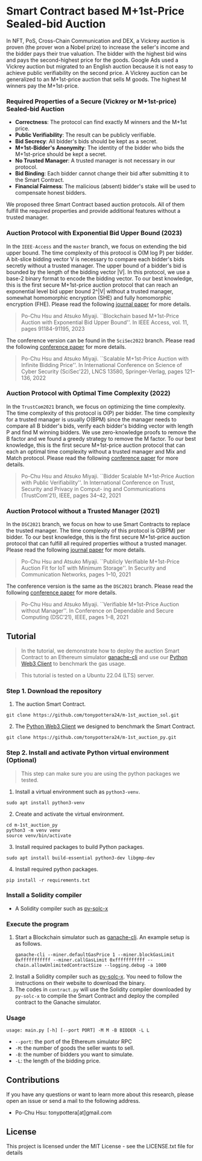 # Smart Contract based M+1st-Price Sealed-bid Auction

In NFT, PoS, Cross-Chain Communication and DEX, a Vickrey auction is proven (the prover won a Nobel prize) to increase the seller's income and the bidder pays their true valuation. The bidder with the highest bid wins and pays the second-highest price for the goods.
Google Ads used a Vickrey auction but migrated to an English auction because it is not easy to achieve public verifiability on the second price.
A Vickrey auction can be generalized to an M+1st-price auction that sells M goods. The highest M winners pay the M+1st-price.

### Required Properties of a Secure (Vickrey or M+1st-price) Sealed-bid Auction

* **Correctness**: The protocol can find exactly M winners and the M+1st price.
* **Public Verifiability**: The result can be publicly verifiable.
* **Bid Secrecy**: All bidder's bids should be kept as a secret.
* **M+1st-Bidder's Anonymity**: The identity of the bidder who bids the M+1st-price should be kept a secret.
* **No Trusted Manager**: A trusted manager is not necessary in our protocol.
* **Bid Binding**: Each bidder cannot change their bid after submitting it to the Smart Contract.
* **Financial Fairness**: The malicious (absent) bidder's stake will be used to compensate honest bidders.

We proposed three Smart Contract based auction protocols. All of them fulfill the required properties and provide additional features without a trusted manager.

### Auction Protocol with Exponential Bid Upper Bound (2023)

In the `IEEE-Access` and the `master` branch, we focus on extending the bid upper bound. The time complexity of this protocol is O(M log P) per bidder.
A bit-slice bidding vector V is necessary to compare each bidder's bids secretly without a trusted manager. The upper bound of a bidder's bid is bounded by the length of the bidding vector |V|. In this protocol, we use a base-2 binary format to encode the bidding vector. To our best knowledge, this is the first secure M+1st-price auction protocol that can reach an exponential level bid upper bound 2^|V| without a trusted manager, somewhat homomorphic encryption (SHE) and fully homomorphic encryption (FHE). Please read the following [journal paper](https://ieeexplore.ieee.org/abstract/document/10225494) for more details.

> Po-Chu Hsu and Atsuko Miyaji. ``Blockchain based M+1st-Price Auction with Exponential Bid Upper Bound''. In IEEE Access, vol. 11, pages 91184-91195, 2023

The conference version can be found in the `SciSec2022` branch. Please read the following [conference paper](https://link.springer.com/chapter/10.1007/978-3-031-17551-0_8) for more details.

> Po-Chu Hsu and Atsuko Miyaji. ``Scalable M+1st-Price Auction with Infinite Bidding Price''. In International Conference on Science of Cyber Security (SciSec’22), LNCS 13580, Springer-Verlag, pages 121–136, 2022


### Auction Protocol with Optimal Time Complexity (2022)

In the `TrustCom2021` branch, we focus on optimizing the time complexity. The time complexity of this protocol is O(P) per bidder.
The time complexity for a trusted manager is usually O(BPM) since the manager needs to compare all B bidder's bids, verify each bidder's bidding vector with length P and find M winning bidders.
We use zero-knowledge proofs to remove the B factor and we found a greedy strategy to remove the M factor.
To our best knowledge, this is the first secure M+1st-price auction protocol that can each an optimal time complexity without a trusted manager and Mix and Match protocol. Please read the following [conference paper](https://ieeexplore.ieee.org/abstract/document/9724495/) for more details.

> Po-Chu Hsu and Atsuko Miyaji. ``Bidder Scalable M+1st-Price Auction with Public Verifiability''. In International Conference on Trust, Security and Privacy in Comput- ing and Communications (TrustCom’21), IEEE, pages 34–42, 2021

### Auction Protocol without a Trusted Manager (2021)

In the `DSC2021` branch, we focus on how to use Smart Contracts to replace the trusted manager. The time complexity of this protocol is O(BPM) per bidder.
To our best knowledge, this is the first secure M+1st-price auction protocol that can fulfill all required properties without a trusted manager. Please read the following [journal paper](https://www.hindawi.com/journals/scn/2021/1615117/) for more details.

> Po-Chu Hsu and Atsuko Miyaji. ``Publicly Verifiable M+1st-Price Auction Fit for IoT with Minimum Storage''. In Security and Communication Networks, pages 1–10, 2021

The conference version is the same as the `DSC2021` branch. Please read the following [conference paper](https://ieeexplore.ieee.org/abstract/document/9346242) for more details.

> Po-Chu Hsu and Atsuko Miyaji. ``Verifiable M+1st-Price Auction without Manager''. In Conference on Dependable and Secure Computing (DSC’21), IEEE, pages 1–8, 2021


## Tutorial

> In the tutorial, we demonstrate how to deploy the auction Smart Contract to an Ethereum simulator [ganache-cli](https://github.com/trufflesuite/ganache) and use our [Python Web3 Client](https://github.com/tonypottera24/m-1st_auction_sol) to benchmark the gas usage.

> This tutorial is tested on a Ubuntu 22.04 (LTS) server.

### Step 1. Download the repository

1. The auction Smart Contract.
```
git clone https://github.com/tonypottera24/m-1st_auction_sol.git
```
2. The [Python Web3 Client](https://github.com/tonypottera24/m-1st_auction_sol) we designed to benchmark the Smart Contract.
```
git clone https://github.com/tonypottera24/m-1st_auction_py.git
```

### Step 2. Install and activate Python virtual environment (Optional)

> This step can make sure you are using the python packages we tested.

1. Install a virtual environment such as `python3-venv`.
```
sudo apt install python3-venv
```
2. Create and activate the virtual environment.
```
cd m-1st_auction_py
python3 -m venv venv
source venv/bin/activate
```
3. Install required packages to build Python packages.
```
sudo apt install build-essential python3-dev libgmp-dev
```
4. Install required python packages.
```
pip install -r requirements.txt
```

### Install a Solidity compiler

* A Solidity compiler such as [py-solc-x](https://pypi.org/project/py-solc-x/)

### Execute the program

1. Start a Blockchain simulator such as [ganache-cli](https://github.com/trufflesuite/ganache). An example setup is as follows.
    ```
    ganache-cli --miner.defaultGasPrice 1 --miner.blockGasLimit 0xfffffffffff --miner.callGasLimit 0xfffffffffff --chain.allowUnlimitedContractSize --logging.debug -a 1000
    ```
1. Install a Solidity compiler such as [py-solc-x](https://pypi.org/project/py-solc-x/). You need to follow the instructions on their website to download the binary.
1. The codes in `contract.py` will use the Solidity compiler downloaded by `py-solc-x` to compile the Smart Contract and deploy the compiled contract to the Ganache simulator.

### Usage

```
usage: main.py [-h] [--port PORT] -M M -B BIDDER -L L
```

* `--port`: the port of the Ethereum simulator RPC
* `-M`: the number of goods the seller wants to sell.
* `-B`: the number of bidders you want to simulate.
* `-L`: the length of the bidding price.

## Contributions

If you have any questions or want to learn more about this research, please open an issue or send a mail to the following address.

* Po-Chu Hsu: tonypottera[at]gmail.com

## License

This project is licensed under the MIT License - see the LICENSE.txt file for details
